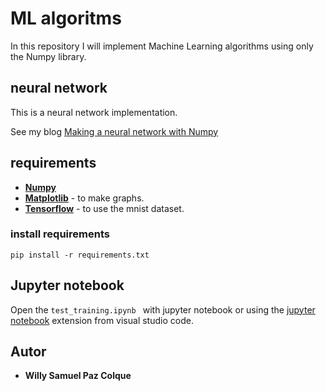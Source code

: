# ML algoritms

In this repository I will implement Machine Learning algorithms using only the Numpy library.

## neural network

This is a neural network implementation.

See my blog [Making a neural network with Numpy](https://Link)

## requirements
- **[Numpy](https://numpy.org/doc/stable/user/whatisnumpy.html)**
- **[Matplotlib](https://matplotlib.org/)** - to make graphs.
- **[Tensorflow](https://www.tensorflow.org/api_docs/python/tf/keras/datasets/mnist)** - to use the mnist dataset.
### install requirements
```
pip install -r requirements.txt
```

## Jupyter notebook
Open the `test_training.ipynb ` with jupyter notebook
or using the [jupyter notebook](https://marketplace.visualstudio.com/items?itemName=ms-toolsai.jupyter) extension from visual studio code.

## Autor
* **Willy Samuel Paz Colque**